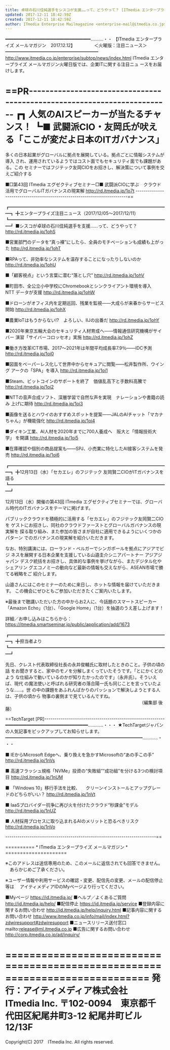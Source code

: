 ```yaml
---
title: 卓球の石川佳純選手をシスコが支援……って、どうやって？ [ITmedia エンタープライズ メールマガジン 火曜日版（注目ニュース）2017/12/12]
updated: 2017-12-11 18:42:59Z
created: 2017-12-11 18:42:59Z
author: ITmedia Enterprise Mailmagazine <enterprise-mail@itmedia.co.jp>
---
```


━━━━━━━━━━━━━━━━━━━━━━━━━━━━━━━━……‥‥・・
【ITmedia エンタープライズ メールマガジン　2017.12.12】
　　　　＜火曜版：注目ニュース＞
━━━━━━━━━━━━━━━━━━━━━
http://www.itmedia.co.jp/enterprise/subtop/news/index.html
ITmedia エンタープライズ メールマガジン火曜日版では、企業ITに関する注目ニュ
ースをお届けします。

==PR------------------------------------------------------------------------
┏┓ 人気のAIスピーカーが当たるチャンス！
┗■ 武闘派CIO・友岡氏が吠える「ここが変だよ日本のITガバナンス」
============================================================================
多くの日本起業がグローバルに拠点を展開している。拠点ごとに情報システムが導入
され、運用されているようではコスト面でもセキュリティ面でも課題がある。この
セミナーではフジテック友岡CIOをお招きし、解決策について事例を交えご紹介する

■□第43回 ITmedia エグゼクティブセミナー□■
武闘派CIOに学ぶ　クラウド活用でグローバルITガバナンスの現実解
 http://rd.itmedia.jp/1o7t
--------------------------------------------------------------------------==

┏━━━━━━━━━━━━━━━━━━━━━━━━━━━━━━━━━━━━┓
╋エンタープライズ注目ニュース（2017/12/05〜2017/12/11）
┗━━━━━━━━━━━━━━━━━━━━━━━━━━━━━━━━━━━━┛
■シスコが卓球の石川佳純選手を支援……って、どうやって？
http://rd.itmedia.jp/1ohS

■営業部門のデータを“真っ裸”にしたら、全員のモチベーションも成績も上がった
http://rd.itmedia.jp/1ohT

■RPAって、非効率なシステムを温存することになったりしないのか
http://rd.itmedia.jp/1ohU

■「顧客視点」という言葉に潜む“落とし穴”
http://rd.itmedia.jp/1ohV

■町田市、全公立小中学校にChromebookとシンクライアント環境を導入　NTT
データが支援
http://rd.itmedia.jp/1ohW

■ドローンがオフィス内を定期巡回、残業を監視——大成らが来春からサービス開始
http://rd.itmedia.jp/1ohX

■農業IoTはもうからない!?　よろしい、IIJの出番だ
http://rd.itmedia.jp/1ohY

■2020年東京五輪大会のセキュリティ人材育成へ——情報通信研究機構がサイバー
演習「サイバーコロッセオ」実施
http://rd.itmedia.jp/1ohZ

■働き方改革ICT市場、2017〜2021年は年間平均成長率7.9％——IDC予測
http://rd.itmedia.jp/1oi0

■図面をペーパーレス化して世界中からセキュアに閲覧——松井製作所、ウイング
アークの「SPA」を導入
http://rd.itmedia.jp/1oi1

■Steam、ビットコインのサポートを終了　価値乱高下と手数料高騰で
http://rd.itmedia.jp/1oi2

■NTTの音声合成ソフト、深層学習で自然な声を実現　ナレーションや書籍の読み
上げに期待
http://rd.itmedia.jp/1oi3

■画像を送るとハワイのおすすめスポットを提案——JALのAIチャット「マカナ
ちゃん」が機能強化
http://rd.itmedia.jp/1oi4

■ダイキン工業、AI人材を2020年までに700人養成へ　阪大と「情報技術大学」
を開講
http://rd.itmedia.jp/1oi5

■在庫確認や個別の商品提案も——SPJ、小売業に特化したAI接客システムを発売
http://rd.itmedia.jp/1oi6

┏━━━━━━━━━━━━━━━━━━━━━━━━━━━━━━━━━━━━┓
╋12月13日（水）「セカエレ」のフジテック 友岡賢二CIOがITガバナンスを語る
┗━━━━━━━━━━━━━━━━━━━━━━━━━━━━━━━━━━━━┛

12月13日（水）開催の第43回 ITmedia エグゼクティブセミナーでは、グローバ
ル時代のITガバナンスをテーマに掲げます。

パブリッククラウドを積極的に活用する「セカエレ」のフジテック友岡賢二CIOを
ゲストにお招きし、同社のクラウドファーストとグローバルガバナンスの現実解を
探る取り組み、また参加の皆さまが自社に適用できるようにいくつかのパターン
でのガバナンスの現実解を紹介いただきます。

なお、特別講演には、ローランド・ベルガーでシンガポールを拠点にアジアでビジ
ネスを展開する日本企業を支援している山邉圭介シニアパートナー アジアジャパン
デスク統括をお招きし、具体的な事例を挙げながら、またデジタル化やシェアリン
グエコノミーの動向など最新の情報も交えながら、ASEAN市場で勝てる戦略をご
紹介します。

山邉さんにはこのセミナーのために来日し、ホットな情報を届けていただきます。
この機会にぜひともご参加いただきたくご案内いたします。

※最後まで聴講いただいた方の中からお2人に、今話題のスマートスピーカー
「Amazon Echo」（1台）、「Google Home」（1台）を抽選のうえ差し上げます！

詳細／お申し込みはこちらから：
 https://itmedia.smartseminar.jp/public/application/add/1673

┏━━━━━━━━━━━━━━━━━━━━━━━━━━━━━━━━━━━━┓
╋担当者より
┗━━━━━━━━━━━━━━━━━━━━━━━━━━━━━━━━━━━━┛

先日、クレスト代表取締役社長の永井俊輔氏に取材したときのこと。子供の頃の話
をお聞きすると、家中のモノを分解しまくっていたそうです。「とにかくどのよう
な仕組みで動いているのかが知りたかったのです」（永井氏）。そういえば、現代
の魔法使いと呼ばれる研究者の落合陽一氏も同じことを言っていたような……。世
の中の課題をあふれんばかりのパッションで解決しようとする人は、子供の頃から
物事の裏側まで見ているんですね。
　　　　　　　　　　　　　　　　　　　　　　　　　　　　　　 （編集部 後藤）

==TechTarget [PR]-----------------------------------------------------------
━━━━━━━━━━━━━━━━━━━━━━━━━━━━━━━…………・・・
★TechTargetジャパンの人気記事をピックアップしてお知らせします。
━━━━━━━━━━━━━━━━━━━━━━━━━━━━━━━…………・・・

■ IEからMicrosoft Edgeへ、乗り換えを急かすMicrosoftの“あの手この手”
http://rd.itmedia.jp/1nVs

■ 高速フラッシュ規格「NVMe」投資の“失敗組”“成功組”を分ける3つの検討項目
http://rd.itmedia.jp/1nUM

■ 「Windows 10」移行手法を比較、
　クリーンインストールとアップグレードのどちらがいい？
http://rd.itmedia.jp/1nVt

■ IaaSプロバイダー抗争に再び火を付けたクラウド“秒課金”モデル
http://rd.itmedia.jp/1nUZ

■ 人材採用プロセスに取り込まれるAIのメリットと恐るべきリスク
http://rd.itmedia.jp/1nVo

--------------------------------------------------------------------------==

========== * ITmedia エンタープライズ メールマガジン * =====================

※このアドレスは送信専用のため、このメールに返信されても回答できません。
　あらかじめご了承ください。

※ユーザー情報や利用サービスの確認・変更、配信先の変更、メールの配信停止等は
　アイティメディアIDのMyページより行ってください。

■Myページ
https://id.itmedia.jp/
■ヘルプ／よくあるご質問
http://id.itmedia.jp/help/
■配信停止
https://id.itmedia.jp/service
■登録内容に関するお問い合わせ
http://id.itmedia.jp/help/inquiry.html
■記事内容に関するお問い合わせ
http://www.itmedia.co.jp/info/mail/index.html?zdwiresupport#zdwiresupport
■ニュースリリース送付窓口
mailto:release@ml.itmedia.co.jp
■広告に関するお問い合わせ
http://corp.itmedia.co.jp/ad/inquiry/

============================================================================
発行：アイティメディア株式会社　ITmedia Inc.
〒102-0094　東京都千代田区紀尾井町3-12 紀尾井町ビル 12/13F
============================================================================
Copyright(C) 2017　ITmedia Inc. All rights reserved.